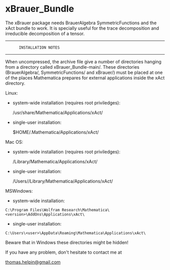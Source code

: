 # xBrauer_Bundle
The xBrauer package needs BrauerAlgebra SymmetricFunctions and the xAct bundle to work. 
It is specially useful for the trace decomposition and irreducible decomposition of a tensor. 


****************************************
          INSTALLATION NOTES 
****************************************


When uncompressed, the archive file give a number of directories  hanging
from a directory called xBrauer_Bundle-main/. These directories (BrauerAlgebra/, SymmetricFunctions/ and xBrauer/) must be placed at one of the places Mathematica prepares for external
applications inside the xAct directory. 


Linux:

   - system-wide installation (requires root priviledges):

        /usr/share/Mathematica/Applications/xAct/

   - single-user installation:

        $HOME/.Mathematica/Applications/xAct/

Mac OS:

   - system-wide installation (requires root priviledges):

        /Library/Mathematica/Applications/xAct/

   - single-user installation:

        /Users/<user>/Library/Mathematica/Applications/xAct/

MSWindows:

   - system-wide installation:

	C:\Program Files\Wolfram Research\Mathematica\<version>\AddOns\Applications\xAct\

   - single-user installation:

	C:\Users\<user>\AppData\Roaming\Mathematica\Applications\xAct\

   Beware that in Windows these directories might be hidden!


If you have any problem, don't hesitate to contact me at

thomas.helpin@gmail.com
